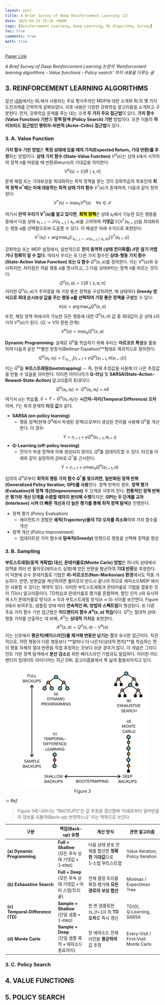 ```yaml
---
layout: post
title: A Brief Survey of Deep Reinforcement Learning (2)
date: 2025-04-21 15:26 +0800
tags: [Reinforcement Learning, Deep Learning, RL Algorithm, Survey]
toc: true
comments: true
math: true
---
```


[Paper Link](https://arxiv.org/pdf/1708.05866)  <br  />

<em>A Brief Survey of Deep Reinforcement Learning 논문의 'Reinforcement learning algorithms - Value functions - Policy search' 까지 내용을 다루는 글</em>

## 3. REINFORCEMENT LEARNING ALGORITHMS
앞선 [내용](https://mrlee1102.github.io/2025/04/20/a-brief-survey-of-deep-reinforcement-learning-1/)에서는 RL에서 사용되는 주요 형식주의인 MDP에 대한 소개와 RL의 몇 가지 도전과제를 간략하게 살펴보았다. 이후 내용은 다양한 강화학습 알고리즘을 소개하고 구분한다. 먼저, 강화학습 문제를 푸는 데는 크게 **두 가지 주요 접근법**이 있다. **가치 함수 (Value Function) 기반**과 **정책 탐색 (Policy Search) 기반** 방법이다. 또한 이들의 **하이브리드 접근법인 행위자-비판적 (Actor-Critic) 접근법**이 있다.

### 3. A. Value Function
**가치 함수 기반 방법**은 **특정 상태에 있을 때의 가치(Expected Return, 기대 반환)를 추정**하는 방법이다.
**상태 가치 함수 (State-Value Function)** $V^{\pi}(\mathrm{s})$는 상태 $\mathrm{s}$에서 시작하여 정책 $\pi$를 따랐을 때 반환(Return)의 기대값을 의미한다:
$$ V^{\pi}(\mathrm{s})=\mathbb{E}[R\mid \mathrm{s}, \pi]$$
 
문제 해결 또는 기대보상을 최대화하는 최적 정책을 찾는 것이 강화학습의 목표인데 **최적 정책 $\pi^{*}$에는 이에 대응하는 최적 상태 가치 함수** $V^{*}(\mathrm{s})$가 존재하며, 다음과 같이 정의된다:
 $$V^{*}(\mathrm{s}) = \max_{\pi}V^{\pi}(\mathrm{s}) \quad \forall \mathrm{s} \in \mathcal{S}$$

여기서 **만약 우리가 $V^{*}(\mathrm{s})$를 알고 있다면**, <mark>**최적 정책**</mark>은 상태 $\mathrm{s}_{t}$에서 가능한 모든 행동들 중에서 다음 상태 $\mathrm{s}_{t+1} \sim \mathcal{T}(\mathrm{s}_{t+1}\mid \mathrm{s}_{t}, a)$를 고려하여 **기댓값** $\mathbb{E}[V^{*}(\mathrm{s}_{t+1})]$을 최대화하는 행동 $a$를 선택함으로써 도출할 수 있다. 이 해설은 아래 수식으로 표현된다:
$$\pi^{*}(\mathrm{s}_{t})=\arg\max_{a}\mathbb{E}_{\mathrm{s}_{t+1} \sim \mathcal{T}(\mathrm{s}_{t+1}\mid \mathrm{s}_{t}, a)} [V^{*}(\mathrm{s}_{t+1})].$$

강화학습 또는 MDP 설정에서, 일반적으로 **전이 동역학 (상태 전이확률) $\mathcal{T}$은  알기 어렵거나 정확히 알 수 없다.** 따라서 우리는 또 다른 가치 함수인 **상태-행동 가치 함수(State-Action Value Function) 또는 Q 함수** $Q^{\pi}(s, a)$를 정의한다.
이는 $V^{\pi}(s)$와 유사하지만, 차이점은 처음 행동 $a$를 명시하고, 그 다음 상태부터는 정책 $\pi$를 따르는 것이다:
 $$Q^{\pi}(s,a)=\mathbb{E}[R\mid s,a,\pi]$$
이러한 $Q^{\pi}(s,a)$가 주어졌을 때 가장 좋은 정책을 구성하려면,  매 상태마다 **Greedy 방식으로 최대 순시보상 값을 주는 행동 $a$를 선택하여 가장 좋은 정책을 구성**할 수 있다:
$$\pi(s)=\arg\max_{a}Q^{\pi}(s,a)$$
또한, 해당 정책 하에서의 가능한 모든 행동에 대한 $Q^{\pi}(s,a)$ 값 중 최대값이 곧 상태 $s$의 가치 $V^{\pi}(s)$가 된다.
($Q \rightarrow V$의 환원 관계):
$$V^{\pi}(s)= \max_{a} Q^{\pi}(s,a)$$
 
 **Dynamic Programming:**  실제로 $Q^{\pi}$를 학습하기 위해 우리는 **마르코프 특성**을 활용하여 다음과 같은 **벨만 방정식(Bellman Equation)**형태로 재귀적으로 정의한다:
 $$Q^{\pi}(s_{t}, a_{t})=\mathbb{E}_{s_{t+1}}[r_{t+1}+\gamma Q^{\pi}(s_{t+1}, \pi(s_{t+1}))]$$
이는 $Q^{\pi}$를 **부트스트래핑(bootstrapping)** -- 즉, 현재 추정값을 사용해 더 나은 추정값을 만들 수 있음을 의미한다. 이러한 아이디어가 **Q-러닝** 및 **SARSA(State-Action-Reward-State-Action)** 알고리즘의 토대이다:
$$ Q^{\pi}(s_{t}, a_{t}) \leftarrow Q^{\pi}(s_{t}, a_{t}) +\alpha \delta $$
여기서 $\alpha$는 학습률, $\delta = Y-Q^{\pi}(s_{t}, a_{t})$는 **시간차-차이(Temporal Difference) 오차**이며, $Y$는 회귀 문제의 **타깃 값**과 같다.
- **SARSA (on-policy learning)**
	- 행동 정책(현재 $Q ^{\pi}$에서 파생된 정책)으로부터 생성된 전이를 사용해 $Q^{\pi}$를 개선한다. 이 경우:
	$$Y= r_{t+1}+\gamma Q^{\pi}(s_{t+1}, a_{t+1})$$
- **Q-Learning (off-policy learning)**
	- 전이가 파생 정책에 의해 생성되지 않아도 $Q^{\pi}$를 업데이트할 수 있다. 타깃을 아래와 같이 설정하여 곧바로 $Q^{*}$를 근사한다.
	$$ Y=r_{t+1}+\gamma \max_{a} Q^{\pi}(s_{t+1}, a)$$

임의의 $Q^{\pi}$로부터 **최적의 행동 가치 함수 $Q^{*}$를 찾으려면, 일반화된 정책 반복(Generalized Policy Iteration; GPI)를 사용**한다. 정책 반복의 경우, **정책 평가(Evaluation)와 정책 개선(Improvement)** 두 단계로 이루어 진다. **전통적인 정책 반복은 평가와 개선 단계를 수렴할 때까지 분리해 수행**하지만, **GPI는 두 단계를 교차(Interleave) 시켜 더 빠른 개선과 더 높은 평가를 통해 최적 정책 탐색**을 진행한다. 
- 정책 평가 (Policy Evaluation)
	- 에이전트가 경험한 **궤적(Trajectory)들의 TD 오차를 최소화**하여 가치 함수를 개선
- 정책 개선 (Policy Improvement)
	- 업데이트된 가치 함수에 **탐욕적(Greedy)** 방향으로 행동을 선택해 정책을 향상

### 3. B. Sampling
**부트스트래핑(동적 계획법) 대신, 몬테카를로(Monte Carlo) 방법**은 하나의 상태에서 정책을 여러 번 롤아웃(에피소드 실행)해 얻은 반환을 평균하여 **기대 반환**을 추정한다. 이 덕분에 순수 몬테카를로 기법은 **비-마르코프(Non-Markovian) 환경**에서도 적용 가능하다. 반면, 반환값을 계산하려면 롤아웃이 반드시 끝나야 하므로 에피소드MDP 에서만 사용할 수 있다는 제약이 있다. 이러한 부트스트래핑과 몬테카를로 기법을 절충한 것이 $TD(\lambda)$ 알고리즘이다.
TD학습과 몬테카를로 평가를 혼합하며, 할인 인자 $\gamma$와 유사하게 $\lambda$가 몬테카를로 방식($\lambda \approx 1$)과 부트스트래핑 방식($\lambda \approx 0$) 사이를 보간한다. Figure 3에서 보여주듯, 샘플링 양에 따라 **연속적인 RL 방법의 스펙트럼**이 형성된다.
또 다른 주요 가치 함수 기반 접근법은 **어드밴티지 함수 $A^{\pi}(s,a)$ 학습**이다. $Q^{\pi}$는 절대적 상태-행동 가치를 산출하는 데 비해, $A^{\pi}$는 **상대적 가치**를 표현한다.
$$A^{\pi}(s,a)=Q^{\pi}(s,a)-V^{\pi}(s)$$
이는 신호에서 **평균치(베이스라인)를 제거해 변동만 남기는 것**과 유사한 접근이다. 직관적으로, 어떤 행동이 다른 행동보다 **얼마나 더 나은지(상대적 편차)**를 학습하는 편이 행동 자체의 절대 반환을 직접 추정하는 것보다 쉬운 경우가 많다. 이 개념은 그라디언트 기반 정책 탐색에서 **분산 감소**를 위한 베이스라인 기법과도 밀접하다. 이러한 어드밴티지 업데이트 아이디어는 최근 DRL 알고리즘들에서 폭 넓게 활용되어지고 있다.

<div style="text-align: center">
    <figure>
        <img src="/assets/images/posts/a-brief-survey-of-deep-reinforcement-learning/fig3.png" alt="Reinforcement Learning Loop">
        <figcaption  style="text-align: center">Figure 3</figcaption>
    </figure>
</div>

<em>:> Ref.</em>

> Figure 3에 나타나는 "BACKUPS"은 값 추정을 갱신할때 '미래로부터 얼마만큼의 정보를 되돌려(Back-up) 반영하느냐' 라는 맥락으로 쓰인다.
 
| 구분 | 백업(Back-up) 유형 | 계산 방식 | 관련 알고리즘 |
|------|-----------|---------------|-------------------|
| **(a) Dynamic Programming** | **Full + Shallow**<br>(모든 후속 상태 기댓값 • 1‑step) | 다음 상태 분포 전체를 합산한 **정확한 기대값**으로 1‑스텝 부트스트랩 | Value Iteration, Policy Iteration |
| **(b) Exhaustive Search** | **Full + Deep**<br>(모든 후속 상태 기댓값 • 여러 스텝/트리 끝) | 전체 결정 트리를 확장·평가해 **모든 경로의 보상 합산** | Minimax / Expectimax Tree |
| **(c) Temporal‑Difference (TD)** | **Sample + Shallow**<br>(단일 샘플 • 1‑step) | 한 번 샘플링한 \(s_{t+1}\) 의 **TD 오차**로 즉시 갱신 | TD(0), Q‑Learning, SARSA |
| **(d) Monte Carlo** | **Sample + Deep**<br>(단일 샘플 궤적 • 에피소드 종료까지) | 한 에피소드 전체 리턴을 **평균하여** 값 추정 | Every‑Visit / First‑Visit Monte Carlo |

### 3. C. Policy Search


## 4. VALUE FUNCTIONS

  

## 5. POLICY SEARCH